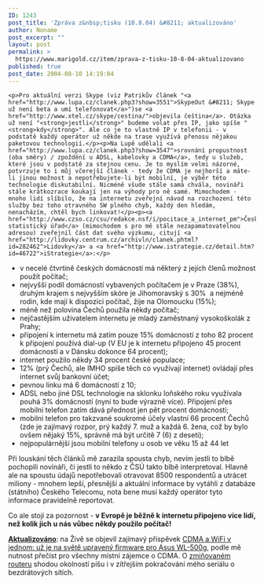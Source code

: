 ```yaml
---
ID: 1243
post_title: 'Zpráva z&nbsp;tisku (10.8.04) &#8211; aktualizováno'
author: Noname
post_excerpt: ""
layout: post
permalink: >
  https://www.marigold.cz/item/zprava-z-tisku-10-8-04-aktualizovano
published: true
post_date: 2004-08-10 14:19:04
---
```

	<p>Pro aktuální verzi Skype (viz Patrikův článek "<a href="http://www.lupa.cz/clanek.php3?show=3551">SkypeOut &#8211; Skype už není beta a umí telefonovat</a>")se <a href="http://www.xtel.cz/skype/cestina/">objevila čeština</a>. Otázka už není "<strong>jestli</strong>" budeme volat přes IP, jako spíše "<strong>kdy</strong>". Ale co je to vlastně IP v telefonii - v podstatě každý operátor už někde na trase využívá přenosu nějakou paketovou technologií.</p><p>Na Lupě udělali <a href="http://www.lupa.cz/clanek.php3?show=3547">srovnání propustnost (oba směry) / zpoždění u ADSL, kabelovky a CDMA</a>, tedy u služeb, které jsou v podstatě za stejnou cenu. Je to myslím velmi názorné, potvrzuje to i můj včerejší článek - tedy že CDMA je nejhorší a máte-li jinou možnost a nepotřebujete-li být mobilní, je výběr této technologie diskutabilní. Nicméně všude stále samá chvála, novináři stále krátkozrace koukají jen na výhody pro ně samé. Mimochodem - mnoho lidí slíbilo, že na internetu zveřejní návod na rozchození této služby bez toho otravného SW plného chyb, každý den hledám, nenacházím, chtěl bych linkovat!</p><p><a href="http://www.czso.cz/csu/redakce.nsf/i/pocitace_a_internet_pm">Český statistický úřad</a> (mimochodem s pro mě stále nezapamatovatelnou adresou) zveřejnil část dat svého výzkumu, citují <a href="http://lidovky.centrum.cz/archivln/clanek.phtml?id=282462">Lidovky</a> a <a href="http://www.istrategie.cz/detail.htm?id=46722">iStrategie</a>:</p>
<ul>
<li>v necelé čtvrtině českých domácností má některý z jejích členů možnost použít počítač;</li>
	<li>nejvyšší podíl domácností vybavených počítačem je v Praze (38%), druhým krajem s nejvyšším skóre je Jihomoravský s 30%  a nejméně rodin, kde mají k dispozici počítač, žije na Olomoucku (15%);</li>
	<li>méně než polovina Čechů použila někdy počítač;</li>
	<li>nejčastějším uživatelem internetu je mladý zaměstnaný vysokoškolák z Prahy;</li>
	<li>připojení k internetu má zatím pouze 15% domácností z toho 82 procent k připojení používá dial-up (V EU je k internetu připojeno 45 procent domácností a v Dánsku dokonce 64 procent);</li>
	<li>internet použilo někdy 34 procent české populace;</li>
	<li>12% (prý Čechů, ale IMHO spíše těch co využívají internet) ovládají přes internet svůj bankovní účet;</li>
	<li>pevnou linku má 6 domácností z 10;</li>
	<li>ADSL nebo jiné DSL technologie na sklonku loňského roku využívala pouhá 3% domácností (nyní to bude výrazně více). Připojení přes mobilní telefon zatím dává přednost jen pět procent domácností;</li>
	<li>mobilní telefon pro takzvané soukromé účely vlastní 66 procent Čechů (zde je zajímavý rozpor, prý každý 7. muž a každá 6. žena, což by bylo ovšem nějaký 15%, správně má být určitě 7 (6) z deseti);</li>
	<li>nejpopulárnější jsou mobilní telefony u osob ve věku 15 až 44 let</li>
</ul>
<p>Při louskání těch článků mě zarazila spousta chyb, nevím jestli to blbě pochopili novináři, či jestli to někdo z ČSÚ takto blbě interpretoval. Hlavně ale na spoustu údajů nepotřebovali otravovat 8500 respondentů a utrácet miliony - mnohem lepší, přesnější a aktuální informace by vytáhli z databáze (státního) Českého Telecomu, nota bene musí každý operátor tyto informace pravidelně reportovat.</p><p>Co ale stojí za pozornost - <strong>v Evropě je běžně k internetu připojeno více lidí, než kolik jich u nás vůbec někdy použilo počítač!</strong> </p><p><strong><u>Aktualizováno</u></strong>: na Živě se objevil zajímavý příspěvek <a href="http://www.zive.cz/h/Bleskovky/AR.asp?ARI=117931">CDMA a WiFi v jednom: už je na světě upravený firmware pro Asus WL-500g</a>, podle mě nutnost přečíst pro všechny místní zájemce o CDMA. O <a href="http://www.wifishop.cz/inshop/scripts/detail.asp?ItemID=20994&amp;Level=64">zmiňovaném routeru</a> shodou okolností píšu i v zítřejším pokračování mého seriálu o bezdrátových sítích.</p>